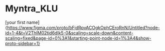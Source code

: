 # Myntra_KLU
[your first name]{https://www.figma.com/proto/bFjdRpvACOgkOphCEroRnN/Untitled?node-id=1-4&t=V2ThIM02tid6dIk5-0&scaling=scale-down&content-scaling=fixed&page-id=0%3A1&starting-point-node-id=1%3A4&show-proto-sidebar=1}
